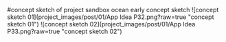 #concept sketch of project sandbox ocean
early concept sketch
![concept sketch 01](project_images/post/01/App Idea P32.png?raw=true "concept sketch 01")
![concept sketch 02](project_images/post/01/App Idea P33.png?raw=true "concept sketch 02")
